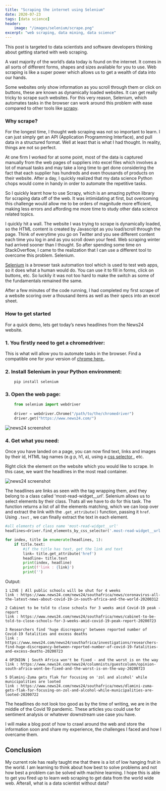 ```yaml
---
title: "Scraping the internet using Selenium"
date: 2020-07-23
tags: [data science]
header:
    image: "/images/selenium/scrape.png"
excerpt: "web scraping, data mining, data science"
---
```


This post is targeted to data scientists and software developers thinking about getting started with web scraping.


A vast majority of the world’s data today is found on the internet. It comes in all sorts of different forms, shapes and sizes available for you to use. Web scraping is like a super power which allows us to get a wealth of data into our hands.

Some websites only show information as you scroll through them or click on buttons, these are known as dynamically loaded websites. It can get really tricky to scrape such websites. For this very reason, Selenium, which automates tasks in the browser can work around this problem with ease compared to other tools like  [scrapy](https://scrapy.org/).

### Why scrape?
For the longest time, I thought web scraping was not so important to learn. I can just simply get an API (Application Programming Interface), and pull data in a structured format. Well at least that is what I had thought. In reality, things are not so perfect.

At one firm I worked for at some point, most of the data is captured manually from the web pages of suppliers into excel files which involves a lot of manual tasks and may take a long time to get done considering the fact that each supplier has hundreds and even thousands of products on their website. After a day, I quickly realized that my data science Python chops would come in handy in order to automate the repetitive tasks.

So I quickly learnt how to use Scrapy, which is an amazing python library for scraping data off of the web. It was intimidating at first, but overcoming this challenge would allow me to be orders of magnitude more efficient, making less errors and affording me more time to study other data science related topics. 

I quickly hit a wall. The website I was trying to scrape is dynamically loaded, so the HTML content is created by Javascript as you load/scroll through the page. Think of everytime you go on Twitter and you see different content each time you log in and as you scroll down your feed. Web scraping winter had arrived sooner than I thought. So after spending some time on StackOverflow, I came to the realization that I can use a different tool to overcome this problem. Selenium.

[Selenium](https://www.selenium.dev/) is a browser task automation tool which is used to test web apps, so it does what a human would do. You can use it to fill in forms, click on buttons, etc. So luckily it was not too hard to make the switch as some of the fundamentals remained the same.

After a few minutes of the code running, I had completed my first scrape of a website scoring over a thousand items as well as their specs into an excel sheet.

### How to get started
For a quick demo, lets get today’s news headlines from the News24 website.

### 1. You firstly need to get a chromedriver:
This is what will allow you to automate tasks in the browser. Find a compatible one for your version of [chrome here.](https://chromedriver.chromium.org/downloads).

### 2. Install Selenium in your Python environment:

```
    pip install selenium
```


### 3. Open the web page:

```python
    from selenium import webdriver
    
    driver = webdriver.Chrome("/path/to/the/chromedriver")
    driver.get("https://www.news24.com/")
```

![news24 screenshot](https://raw.github.com/masaimahapa/masai.github.io/blob/master/images/selenium/news24.png)


### 4. Get what you need:
Once you have landed on a page, you can now find text, links and images by their id, HTML tag names (e.g p, h1, a), using a [css selector ](https://www.w3schools.com/cssref/css_selectors.asp), etc.

Right click the element on the website which you would like to scrape. In this case, we want the headlines in the most read container.

![news24 screenshot](https://raw.github.com/masaimahapa/masai.github.io/blob/master/images/selenium/news24-inspect.png)

The headlines are links as seen with the <a> tag wrapping them, and they belong to a class called 'most-read-widget__url'. Selenium allows us to select elements by their class. Thats all we have to do for this task. The function returns a list of all the elements matching, which we can loop over and extract the link with the `.get_attribute()` function, passing it `href`. Using `.text` , we can finally extract the text in each element.


```python
#all elements of class name 'most-read-widget__url'
headlines=driver.find_elements_by_css_selector('.most-read-widget__url')

for index, title in enumerate(headlines, 1):
    if title.text:
        #if the title has text, get the link and text
        link= title.get_attribute('href')
        headline= title.text
        print(index, headline)
        print(f'link : {link}')
        print('')

```

Output:
```
1 LIVE | All public schools will be shut for 4 weeks
link : https://www.news24.com/news24/southafrica/news/coronavirus-all-the-latest-news-about-covid-19-in-south-africa-and-the-world-20200312

2 Cabinet to be told to close schools for 3 weeks amid Covid-19 peak - report
link : https://www.news24.com/news24/southafrica/news/cabinet-to-be-told-to-close-schools-for-3-weeks-amid-covid-19-peak-report-20200723

3 Researchers find 'huge discrepancy' between reported number of Covid-19 fatalities and excess deaths
link : https://www.news24.com/news24/southafrica/investigations/researchers-find-huge-discrepancy-between-reported-number-of-covid-19-fatalities-and-excess-deaths-20200723

4 OPINION | South Africa won't be fixed - and the worst is on the way
link : https://www.news24.com/news24/columnists/guestcolumn/opinion-south-africa-wont-be-fixed-and-the-worst-is-on-the-way-20200723

5 Dlamini-Zuma gets flak for focusing on 'zol and alcohol' while municipalities are looted
link : https://www.news24.com/news24/southafrica/news/dlamini-zuma-gets-flak-for-focusing-on-zol-and-alcohol-while-municipalities-are-looted-20200722
```

The headlines do not look too good as by the time of writing, we are in the middle of the Covid 19 pandemic. These articles you could use for sentiment analysis or whatever downstream use case you have. 

I will make a blog post of how to crawl around the web and store the information soon and share my experience, the challenges I faced and how I overcame them.

## Conclusion
My current role has really taught me that there is a lot of low hanging fruit in the world. I am learning to think about how best to solve problems and not how best a problem can be solved with machine learning.
I hope this is able to get you fired up to learn web scraping to get data from the world wide web. Afterall, what is a data scientist without data?

